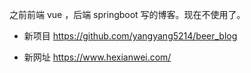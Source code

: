 之前前端  vue ，后端 springboot 写的博客。现在不使用了。

- 新项目 https://github.com/yangyang5214/beer_blog

- 新网址 https://www.hexianwei.com/
